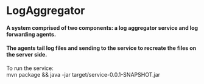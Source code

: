 # LogAggregator
#### A system comprised of two components: a log aggregator service and log forwarding agents. <BR/>
#### The agents tail log files and sending to the service to recreate the files on the server side. <BR />
To run the service: <BR/>
    mvn package && java -jar target/service-0.0.1-SNAPSHOT.jar

